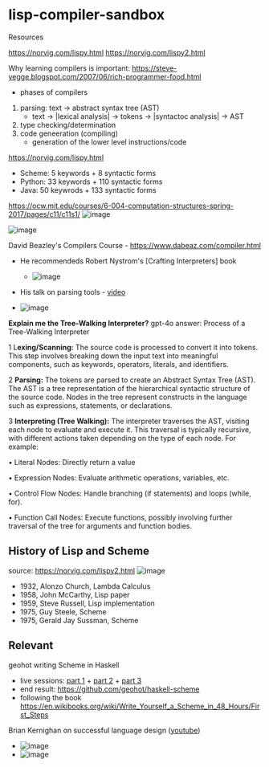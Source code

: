 # lisp-compiler-sandbox

Resources

https://norvig.com/lispy.html
https://norvig.com/lispy2.html

Why learning compilers is important:
https://steve-yegge.blogspot.com/2007/06/rich-programmer-food.html
- phases of compilers
 1. parsing: text -> abstract syntax tree (AST)
    - text -> |lexical analysis| -> tokens -> |syntactoc analysis| -> AST
 2. type checking/determination
 3. code geneeration (compiling)
    - generation of the lower level instructions/code


https://norvig.com/lispy.html
- Scheme: 5 keywords + 8 syntactic forms
- Python: 33 keywords + 110 syntactic forms
- Java: 50 keywrods + 133 syntactic forms



https://ocw.mit.edu/courses/6-004-computation-structures-spring-2017/pages/c11/c11s1/
![image](https://github.com/user-attachments/assets/eb02d912-f67b-4bc7-920d-b27324b239cf)

![image](https://github.com/user-attachments/assets/f3772667-7ae7-4938-93cd-56f7a9abdbdc)



David Beazley's Compilers Course - https://www.dabeaz.com/compiler.html
- He recommendeds Robert Nystrom's [Crafting Interpreters] book
    - ![image](https://github.com/user-attachments/assets/8d28fcdb-a023-4bb1-86e9-838cdf3a7e6f)

- His talk on parsing tools - [video](https://www.youtube.com/watch?v=zJ9z6Ge-vXs)
- ![image](https://github.com/user-attachments/assets/14c96428-f601-45e7-baec-ae0d01cdd515)


**Explain me the Tree-Walking Interpreter?**
gpt-4o answer:
Process of a Tree-Walking Interpreter

 1 L**exing/Scanning:** The source code is processed to convert it into tokens. This step involves breaking down the input text
   into meaningful components, such as keywords, operators, literals, and identifiers.

 2 **Parsing:** The tokens are parsed to create an Abstract Syntax Tree (AST). The AST is a tree representation of the
   hierarchical syntactic structure of the source code. Nodes in the tree represent constructs in the language such as
   expressions, statements, or declarations.

 3 **Interpreting (Tree Walking):** The interpreter traverses the AST, visiting each node to evaluate and execute it. This
   traversal is typically recursive, with different actions taken depending on the type of each node. For example:

 • Literal Nodes: Directly return a value
 
 • Expression Nodes: Evaluate arithmetic operations, variables, etc.

 • Control Flow Nodes: Handle branching (if statements) and loops (while, for).

 • Function Call Nodes: Execute functions, possibly involving further traversal of the tree for arguments and function
   bodies.



## History of Lisp and Scheme
source: https://norvig.com/lispy2.html
![image](https://github.com/user-attachments/assets/523454ea-d752-43e2-be5d-9a84e154c60a)
- 1932, Alonzo Church, Lambda Calculus
- 1958, John McCarthy, Lisp paper
- 1959, Steve Russell, Lisp implementation
- 1975, Guy Steele, Scheme
- 1975, Gerald Jay Sussman, Scheme

## Relevant
geohot writing Scheme in Haskell
- live sessions: [part 1](https://www.youtube.com/watch?v=5QsC_VeYL4g) + [part 2](https://www.youtube.com/watch?v=DJSyCHlry7Y) + [part 3](https://www.youtube.com/watch?v=JMXzoB0-vQo)
- end result: https://github.com/geohot/haskell-scheme
- following the book https://en.wikibooks.org/wiki/Write_Yourself_a_Scheme_in_48_Hours/First_Steps

Brian Kernighan on successful language design ([youtube](https://www.youtube.com/watch?v=Sg4U4r_AgJU))
- ![image](https://github.com/user-attachments/assets/fb34f313-0994-4b34-b14d-112b01b09839)
- ![image](https://github.com/user-attachments/assets/3e8a3e00-8ad6-4c47-abea-923eb87ba289)



